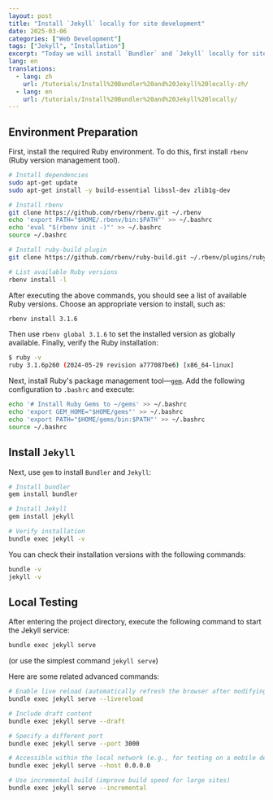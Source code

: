 ```yaml
---
layout: post
title: "Install `Jekyll` locally for site development"
date: 2025-03-06
categories: ["Web Development"]
tags: ["Jekyll", "Installation"]
excerpt: "Today we will install `Bundler` and `Jekyll` locally for site development."
lang: en
translations:
  - lang: zh
    url: /tutorials/Install%20Bundler%20and%20Jekyll%20locally-zh/
  - lang: en
    url: /tutorials/Install%20Bundler%20and%20Jekyll%20locally/
---
```


## Environment Preparation

First, install the required Ruby environment. To do this, first install `rbenv` (Ruby version management tool).

```bash
# Install dependencies
sudo apt-get update
sudo apt-get install -y build-essential libssl-dev zlib1g-dev

# Install rbenv
git clone https://github.com/rbenv/rbenv.git ~/.rbenv
echo 'export PATH="$HOME/.rbenv/bin:$PATH"' >> ~/.bashrc
echo 'eval "$(rbenv init -)"' >> ~/.bashrc
source ~/.bashrc

# Install ruby-build plugin
git clone https://github.com/rbenv/ruby-build.git ~/.rbenv/plugins/ruby-build

# List available Ruby versions
rbenv install -l
```

After executing the above commands, you should see a list of available Ruby versions. Choose an appropriate version to install, such as:

```bash
rbenv install 3.1.6
```

Then use `rbenv global 3.1.6` to set the installed version as globally available. Finally, verify the Ruby installation:

```bash
$ ruby -v
ruby 3.1.6p260 (2024-05-29 revision a777087be6) [x86_64-linux]
```

Next, install Ruby's package management tool—[`gem`](https://rubygems.org/). Add the following configuration to `.bashrc` and execute:

```bash
echo '# Install Ruby Gems to ~/gems' >> ~/.bashrc
echo 'export GEM_HOME="$HOME/gems"' >> ~/.bashrc
echo 'export PATH="$HOME/gems/bin:$PATH"' >> ~/.bashrc
source ~/.bashrc
```

## Install `Jekyll`

Next, use `gem` to install `Bundler` and `Jekyll`:

```bash
# Install bundler
gem install bundler

# Install Jekyll
gem install jekyll

# Verify installation
bundle exec jekyll -v
```

You can check their installation versions with the following commands:

```bash
bundle -v
jekyll -v
```

## Local Testing

After entering the project directory, execute the following command to start the Jekyll service:

```bash
bundle exec jekyll serve
```

(or use the simplest command `jekyll serve`)

Here are some related advanced commands:

```bash
# Enable live reload (automatically refresh the browser after modifying files)
bundle exec jekyll serve --livereload

# Include draft content
bundle exec jekyll serve --draft

# Specify a different port
bundle exec jekyll serve --port 3000

# Accessible within the local network (e.g., for testing on a mobile device)
bundle exec jekyll serve --host 0.0.0.0

# Use incremental build (improve build speed for large sites)
bundle exec jekyll serve --incremental
```
